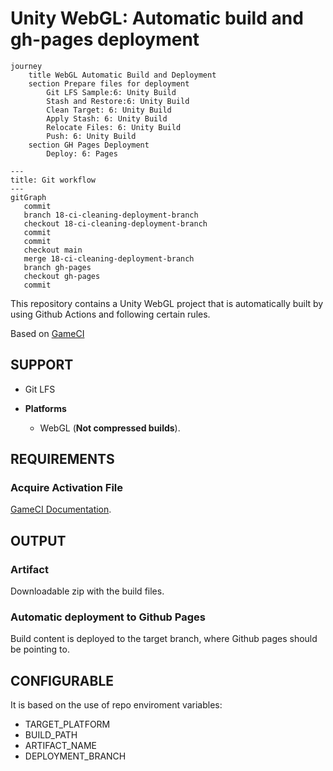 # Unity WebGL: Automatic build and gh-pages deployment

```mermaid
journey
	title WebGL Automatic Build and Deployment
	section Prepare files for deployment
        Git LFS Sample:6: Unity Build
		Stash and Restore:6: Unity Build
		Clean Target: 6: Unity Build
        Apply Stash: 6: Unity Build
        Relocate Files: 6: Unity Build
        Push: 6: Unity Build
    section GH Pages Deployment
        Deploy: 6: Pages
```

```mermaid
---
title: Git workflow
---
gitGraph
   commit
   branch 18-ci-cleaning-deployment-branch
   checkout 18-ci-cleaning-deployment-branch
   commit
   commit
   checkout main
   merge 18-ci-cleaning-deployment-branch
   branch gh-pages
   checkout gh-pages
   commit
```

This repository contains a Unity WebGL project that is automatically built by using Github Actions and following certain rules.

Based on [GameCI](https://game.ci/docs/github/getting-started/)

## SUPPORT
- Git LFS

- **Platforms**
	- WebGL (**Not compressed builds**).

## REQUIREMENTS

### Acquire Activation File
[GameCI Documentation](https://game.ci/docs/github/activation).


## OUTPUT

### Artifact
Downloadable zip with the build files.

### Automatic deployment to Github Pages
Build content is deployed to the target branch, where Github pages should be pointing to.

## CONFIGURABLE

It is based on the use of repo enviroment variables:

- TARGET_PLATFORM
- BUILD_PATH
- ARTIFACT_NAME
- DEPLOYMENT_BRANCH

